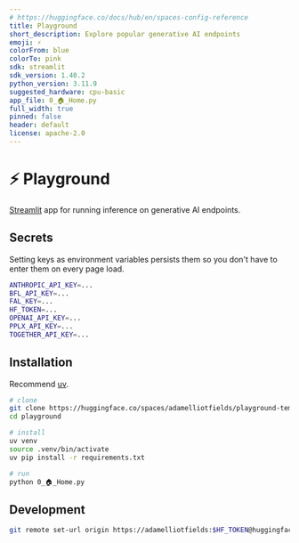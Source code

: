 ```yaml
---
# https://huggingface.co/docs/hub/en/spaces-config-reference
title: Playground
short_description: Explore popular generative AI endpoints
emoji: ⚡
colorFrom: blue
colorTo: pink
sdk: streamlit
sdk_version: 1.40.2
python_version: 3.11.9
suggested_hardware: cpu-basic
app_file: 0_🏠_Home.py
full_width: true
pinned: false
header: default
license: apache-2.0
---
```

# ⚡ Playground

[Streamlit](https://streamlit.io) app for running inference on generative AI endpoints.

## Secrets

Setting keys as environment variables persists them so you don't have to enter them on every page load.

```bash
ANTHROPIC_API_KEY=...
BFL_API_KEY=...
FAL_KEY=...
HF_TOKEN=...
OPENAI_API_KEY=...
PPLX_API_KEY=...
TOGETHER_API_KEY=...
```

## Installation

Recommend [uv](https://github.com/astral-sh/uv).

```sh
# clone
git clone https://huggingface.co/spaces/adamelliotfields/playground-template.git
cd playground

# install
uv venv
source .venv/bin/activate
uv pip install -r requirements.txt

# run
python 0_🏠_Home.py
```

## Development

```sh
git remote set-url origin https://adamelliotfields:$HF_TOKEN@huggingface.co/spaces/adamelliotfields/playground-template
```
